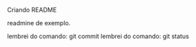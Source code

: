 Criando README

readmine de exemplo.

lembrei do comando: git commit
lembrei do comando: git status


